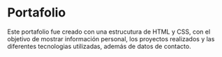 # Portafolio

Este portafolio fue creado con una estrucutura de HTML y CSS, con el  objetivo de mostrar información personal, los proyectos realizados y las diferentes tecnologias utilizadas, además de datos de contacto.
